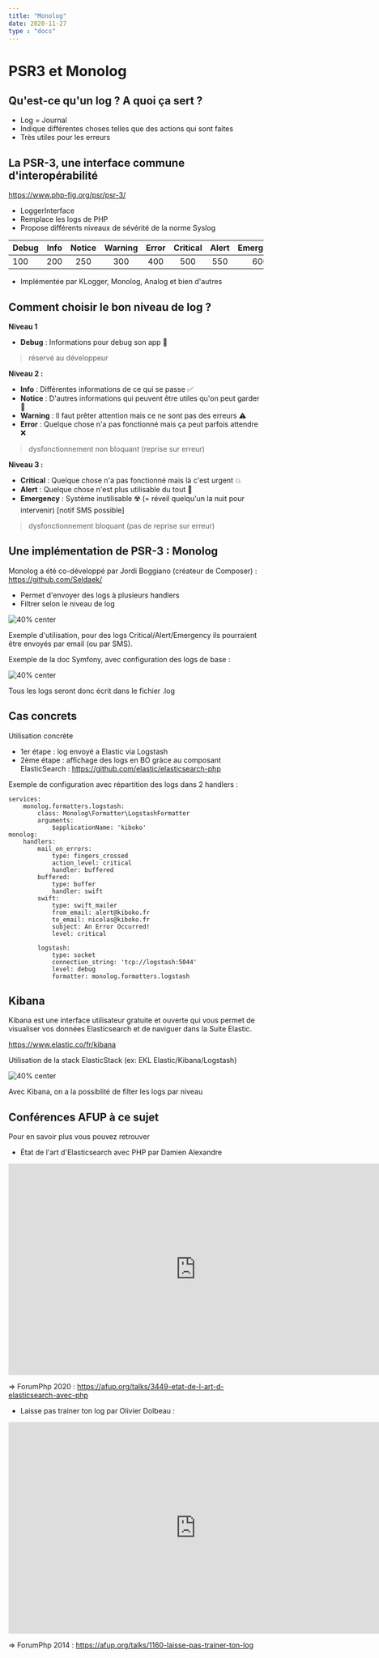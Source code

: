 ```yaml
---
title: "Monolog"
date: 2020-11-27
type : "docs"
---
```


# PSR3 et Monolog

## Qu'est-ce qu'un log ? A quoi ça sert ?

- Log = Journal
- Indique différentes choses telles que des actions qui sont faites
- Très utiles pour les erreurs

## La PSR-3, une interface commune d'interopérabilité

https://www.php-fig.org/psr/psr-3/

- LoggerInterface
- Remplace les logs de PHP
- Propose différents niveaux de sévérité de la norme Syslog

| Debug | Info | Notice | Warning | Error | Critical | Alert | Emergency|
|---|:---:| :---:| :---:| :---:| :---:| :---:| :---:| 
| 100 | 200 | 250 | 300 | 400 | 500 | 550 | 600 |

- Implémentée par KLogger, Monolog, Analog et bien d'autres

## Comment choisir le bon niveau de log ?

**Niveau 1**
- **Debug** : Informations pour debug son app 🐛

> réservé au développeur

**Niveau 2 :**
- **Info** : Différentes informations de ce qui se passe ✅
- **Notice** : D'autres informations qui peuvent être utiles qu'on peut garder 📖
- **Warning** : Il faut prêter attention mais ce ne sont pas des erreurs ⚠️
- **Error** : Quelque chose n'a pas fonctionné mais ça peut parfois attendre ❌

> dysfonctionnement non bloquant (reprise sur erreur)

**Niveau 3 :**
- **Critical** : Quelque chose n'a pas fonctionné mais là c'est urgent 💥
- **Alert** : Quelque chose n'est plus utilisable du tout 🚨
- **Emergency** : Système inutilisable ☢️ (= réveil quelqu'un la nuit pour intervenir) [notif SMS possible]

> dysfonctionnement bloquant (pas de reprise sur erreur)


## Une implémentation de PSR-3 : Monolog

Monolog a été co-développé par Jordi Boggiano (créateur de Composer) : https://github.com/Seldaek/

- Permet d'envoyer des logs à plusieurs handlers
- Filtrer selon le niveau de log

![40% center](Monolog.png)

Exemple d'utilisation, pour des logs Critical/Alert/Emergency ils pourraient être envoyés par email (ou par SMS).

Exemple de la doc Symfony, avec configuration des logs de base :
 
![40% center](Monolog-ex.png)

Tous les logs seront donc écrit dans le fichier .log

## Cas concrets

Utilisation concrète 

- 1er étape : log envoyé a Elastic via Logstash
- 2ème étape : affichage des logs en BO gràce au composant ElasticSearch : https://github.com/elastic/elasticsearch-php 

Exemple de configuration avec répartition des logs dans 2 handlers :

````
services:
    monolog.formatters.logstash:
        class: Monolog\Formatter\LogstashFormatter
        arguments:
            $applicationName: 'kiboko'
monolog:
    handlers:
        mail_on_errors:
            type: fingers_crossed
            action_level: critical
            handler: buffered
        buffered:
            type: buffer
            handler: swift
        swift:
            type: swift_mailer
            from_email: alert@kiboko.fr
            to_email: nicolas@kiboko.fr
            subject: An Error Occurred!
            level: critical

        logstash:
            type: socket
            connection_string: 'tcp://logstash:5044'
            level: debug
            formatter: monolog.formatters.logstash
````

## Kibana

Kibana est une interface utilisateur gratuite et ouverte qui vous permet de visualiser vos données Elasticsearch et de naviguer dans la Suite Elastic. 

https://www.elastic.co/fr/kibana

Utilisation de la stack ElasticStack (ex: EKL Elastic/Kibana/Logstash)

![40% center](kibana.png)

Avec Kibana, on a la possiblité de filter les logs par niveau


## Conférences AFUP à ce sujet 

Pour en savoir plus vous pouvez retrouver

- État de l'art d'Elasticsearch avec PHP par Damien Alexandre

<iframe width="739" height="418" src="https://www.youtube.com/embed/783t6r0ejfs" frameborder="0" allow="accelerometer; autoplay; clipboard-write; encrypted-media; gyroscope; picture-in-picture" allowfullscreen></iframe>

=> ForumPhp 2020 : https://afup.org/talks/3449-etat-de-l-art-d-elasticsearch-avec-php

- Laisse pas trainer ton log par Olivier Dolbeau :

<iframe width="739" height="418" src="https://www.youtube.com/embed/1r1SOeaDqH4" frameborder="0" allow="accelerometer; autoplay; clipboard-write; encrypted-media; gyroscope; picture-in-picture" allowfullscreen></iframe>

=> ForumPhp 2014 : https://afup.org/talks/1160-laisse-pas-trainer-ton-log
